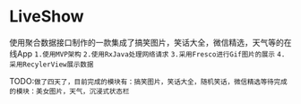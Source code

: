 # LiveShow
使用聚合数据接口制作的一款集成了搞笑图片，笑话大全，微信精选，天气等的在线App
```1.使用MVP架构```
```2.使用RxJava处理网络请求```
```3.采用Fresco进行Gif图片的展示```
```4.采用RecylerView展示数据```

TODO:``做了四天了，目前完成的模块有：搞笑图片，笑话大全，随机笑话，微信精选``
​	     ```等待完成的模块：美女图片，天气，沉浸式状态栏```

